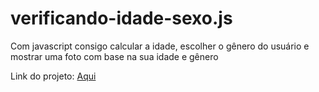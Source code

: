 # verificando-idade-sexo.js
Com javascript consigo calcular a idade, escolher o gênero do usuário e mostrar uma foto com base na sua idade e gênero 

Link do projeto: 
<a href="https://deivison1.github.io/verificando-idade-sexo.js/"> Aqui </a>




